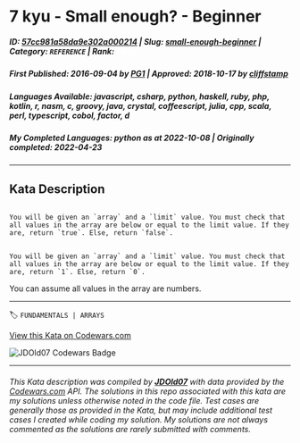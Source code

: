 # 7 kyu - Small enough? - Beginner

##### **ID**: [57cc981a58da9e302a000214](https://www.codewars.com/kata/57cc981a58da9e302a000214) | **Slug**: [small-enough-beginner](https://www.codewars.com/kata/57cc981a58da9e302a000214) | **Category**: `REFERENCE` | **Rank**: <span style="color:white">7 kyu</span>

##### **First Published**: 2016-09-04 ***by*** [PG1](https://www.codewars.com/users/PG1) | **Approved**: 2018-10-17 ***by*** [cliffstamp](https://www.codewars.com/users/cliffstamp)

##### **Languages Available**: javascript, csharp, python, haskell, ruby, php, kotlin, r, nasm, c, groovy, java, crystal, coffeescript, julia, cpp, scala, perl, typescript, cobol, factor, d

##### **My Completed Languages**: python ***as at*** 2022-10-08 | **Originally completed**: 2022-04-23

---

## Kata Description


```if-not:perl

You will be given an `array` and a `limit` value. You must check that all values in the array are below or equal to the limit value. If they are, return `true`. Else, return `false`.

```



```if:perl

You will be given an `array` and a `limit` value. You must check that all values in the array are below or equal to the limit value. If they are, return `1`. Else, return `0`.

```

You can assume all values in the array are numbers.

---


🏷 `FUNDAMENTALS | ARRAYS`


[View this Kata on Codewars.com](https://www.codewars.com/kata/57cc981a58da9e302a000214)

![](https://www.codewars.com/users/jdold07/badges/large "JDOld07 Codewars Badge")

---

###### *This Kata description was compiled by [**JDOld07**](https://tpstech.dev) with data provided by the [Codewars.com](https://www.codewars.com) API.  The solutions in this repo associated with this kata are my solutions unless otherwise noted in the code file.  Test cases are generally those as provided in the Kata, but may include additional test cases I created while coding my solution.  My solutions are not always commented as the solutions are rarely submitted with comments.*
